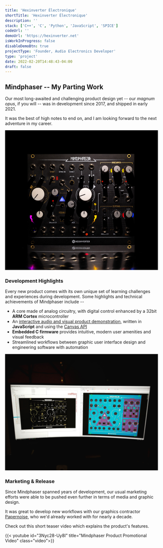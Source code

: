 ```yaml
---
title: 'Hexinverter Électronique'
shortTitle: 'Hexinverter Électronique'
description: ''
stack: ['C++', 'C', 'Python', 'JavaScript', 'SPICE']
codeUrl: ''
demoUrl: 'https://hexinverter.net'
isWorkInProgress: false
disableDemoBtn: true
projectType: 'Founder, Audio Electronics Developer'
type: 'project'
date: 2022-02-20T14:48:43-04:00
draft: false
---
```


## Mindphaser -- My Parting Work

Our most long-awaited and challenging product design yet -- our _magnum opus_, if you will -- was in development since 2017, and shipped in early 2021.

It was the best of high notes to end on, and I am looking forward to the next adventure in my career.

![Mindphaser against a dark backdrop](./images/mindphaserphoto.jpg 'Visual feedback was an important design objective. It was challenging to get the panel illumation just right.')

### Development Highlights

Every new product comes with its own unique set of learning challenges and experiences during development. Some highlights and technical achievements of Mindphaser include --

- A core made of analog circuitry, with digital control enhanced by a 32bit **ARM Cortex** microcontroller
- An [interactive audio and visual product demonstration](https://mindphaser-preorder.hexinverter.net/), written in **JavaScript** and using the [Canvas API](https://developer.mozilla.org/en-US/docs/Web/API/Canvas_API)
- **Embedded C firmware** provides intuitive, modern user amenities and visual feedback
- Streamlined workflows between graphic user interface design and engineering software with automation

![Mindphaser being worked on in CAD software](./images/mpcad.jpg 'Translating graphic design data to engineering CAD software was made easier with software scripting')

### Marketing & Release

Since Mindphaser spanned years of development, our usual marketing efforts were able to be pushed even further in terms of media and graphic design.

It was great to develop new workflows with our graphics contractor [Papernoise](http://papernoise.net), who we'd already worked with for nearly a decade.

Check out this short teaser video which explains the product's features.

{{< youtube id="3Nyc28-Uy8I" title="Mindphaser Product Promotional Video" class="video">}}
